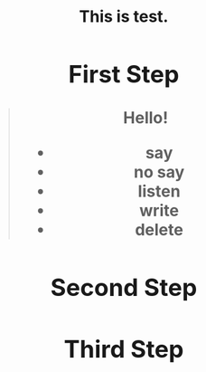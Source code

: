 <h1 align = "center"> This is test.<h1\>

## First Step

> Hello!
>
> * say
> * no say
> * listen
> * write
> * delete

## Second Step

## Third Step